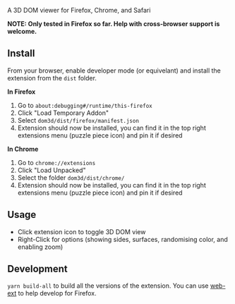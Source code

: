 A 3D DOM viewer for Firefox, Chrome, and Safari

**NOTE: Only tested in Firefox so far. Help with cross-browser support is welcome.**

## Install
From your browser, enable developer mode (or equivelant) and install the extension from the `dist` folder.

**In Firefox**
1. Go to `about:debugging#/runtime/this-firefox`
2. Click "Load Temporary Addon"
3. Select `dom3d/dist/firefox/manifest.json`
4. Extension should now be installed, you can find it in the top right extensions menu (puzzle piece icon) and pin it if desired

**In Chrome**
1. Go to `chrome://extensions`
2. Click "Load Unpacked"
3. Select the folder `dom3d/dist/chrome/`
4. Extension should now be installed, you can find it in the top right extensions menu (puzzle piece icon) and pin it if desired

## Usage
- Click extension icon to toggle 3D DOM view
- Right-Click for options (showing sides, surfaces, randomising color, and enabling zoom)

## Development
`yarn build-all` to build all the versions of the extension. You can use [web-ext](https://github.com/mozilla/web-ext) to help develop for Firefox.

